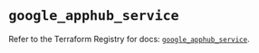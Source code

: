 # `google_apphub_service`

Refer to the Terraform Registry for docs: [`google_apphub_service`](https://registry.terraform.io/providers/hashicorp/google/5.23.0/docs/resources/apphub_service).
